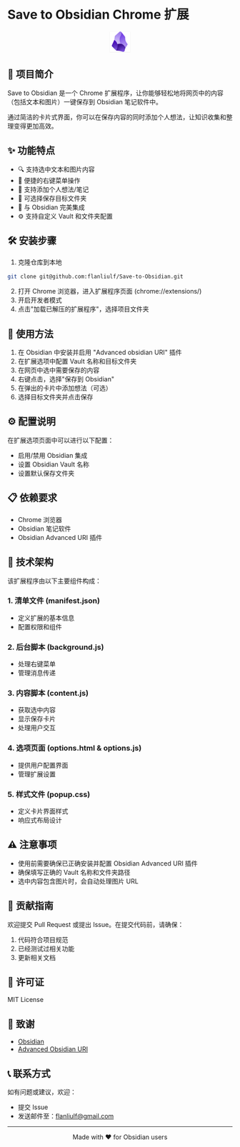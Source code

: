 # Save to Obsidian Chrome 扩展

<p align="center">
  <img src="icons/icon48.png" alt="Save to Obsidian Logo">
</p>

## 📝 项目简介
Save to Obsidian 是一个 Chrome 扩展程序，让你能够轻松地将网页中的内容（包括文本和图片）一键保存到 Obsidian 笔记软件中。

通过简洁的卡片式界面，你可以在保存内容的同时添加个人想法，让知识收集和整理变得更加高效。

## ✨ 功能特点
- 🔍 支持选中文本和图片内容
- 🎯 便捷的右键菜单操作
- 💭 支持添加个人想法/笔记
- 📂 可选择保存目标文件夹
- 🔄 与 Obsidian 完美集成
- ⚙️ 支持自定义 Vault 和文件夹配置

## 🛠️ 安装步骤
1. 克隆仓库到本地
```bash
git clone git@github.com:flanliulf/Save-to-Obsidian.git
```
2. 打开 Chrome 浏览器，进入扩展程序页面 (chrome://extensions/)
3. 开启开发者模式
4. 点击"加载已解压的扩展程序"，选择项目文件夹

## 📖 使用方法
1. 在 Obsidian 中安装并启用 "Advanced obsidian URI" 插件
2. 在扩展选项中配置 Vault 名称和目标文件夹
3. 在网页中选中需要保存的内容
4. 右键点击，选择"保存到 Obsidian"
5. 在弹出的卡片中添加想法（可选）
6. 选择目标文件夹并点击保存

## ⚙️ 配置说明
在扩展选项页面中可以进行以下配置：
- 启用/禁用 Obsidian 集成
- 设置 Obsidian Vault 名称
- 设置默认保存文件夹

## 📋 依赖要求
- Chrome 浏览器
- Obsidian 笔记软件
- Obsidian Advanced URI 插件

## 🔧 技术架构
该扩展程序由以下主要组件构成：

### 1. 清单文件 (manifest.json)
- 定义扩展的基本信息
- 配置权限和组件

### 2. 后台脚本 (background.js)
- 处理右键菜单
- 管理消息传递

### 3. 内容脚本 (content.js)
- 获取选中内容
- 显示保存卡片
- 处理用户交互

### 4. 选项页面 (options.html & options.js)
- 提供用户配置界面
- 管理扩展设置

### 5. 样式文件 (popup.css)
- 定义卡片界面样式
- 响应式布局设计

## ⚠️ 注意事项
- 使用前需要确保已正确安装并配置 Obsidian Advanced URI 插件
- 确保填写正确的 Vault 名称和文件夹路径
- 选中内容包含图片时，会自动处理图片 URL

## 🤝 贡献指南
欢迎提交 Pull Request 或提出 Issue。在提交代码前，请确保：
1. 代码符合项目规范
2. 已经测试过相关功能
3. 更新相关文档

## 📄 许可证
MIT License

## 🙏 致谢
- [Obsidian](https://obsidian.md/)
- [Advanced Obsidian URI](https://github.com/Vinzent03/obsidian-advanced-uri)

## 📞 联系方式
如有问题或建议，欢迎：
- 提交 Issue
- 发送邮件至：flanliulf@gmail.com

---

<p align="center">Made with ❤️ for Obsidian users</p>